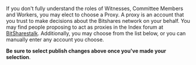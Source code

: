 If you don't fully understand the roles of Witnesses, Committee Members and Workers, you may elect to choose a Proxy. A proxy is an account that you trust to make decisions about the Bitshares network on your behalf. You may find people proposing to act as proxies in the Index forum at [BitSharestalk](https://bitsharestalk.org/index.php/board,75.0.html). Additionally, you may choose from the list below, or you can manually enter any account you choose.

**Be sure to select publish changes above once you've made your selection**.
